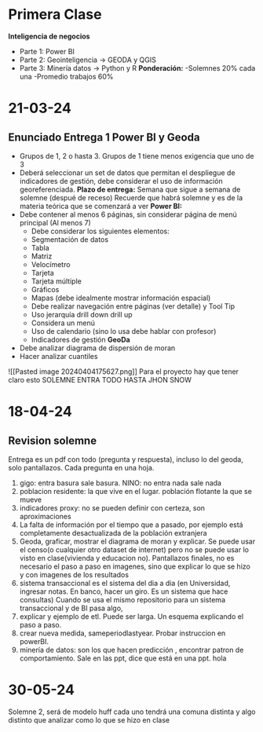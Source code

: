 # Primera Clase
**Inteligencia de negocios**
- Parte 1: Power BI
- Parte 2: Geointeligencia -> GEODA y QGIS
- Parte 3: Minería datos -> Python y R
**Ponderación:**
-Solemnes 20% cada una
-Promedio trabajos 60%

# 21-03-24
## Enunciado Entrega 1 Power BI y Geoda
- Grupos de 1, 2 o hasta 3. Grupos de 1 tiene menos exigencia que uno de 3
- Deberá seleccionar un set de datos que permitan el despliegue de indicadores de gestión, debe considerar el uso de información georeferenciada.
**Plazo de entrega:** Semana que sigue a semana de solemne (despué de receso)
Recuerde que habrá solemne y es de la materia teórica que se comenzará a ver
**Power BI:**
- Debe contener al menos 6 páginas, sin considerar página de menú principal  (Al menos 7)
    - Debe considerar los siguientes elementos:   
    - Segmentación de datos   
    - Tabla   
    - Matriz   
    - Velocímetro  
    - Tarjeta   
    - Tarjeta múltiple  
    - Gráficos   
    - Mapas (debe idealmente mostrar información espacial)  
    - Debe realizar navegación entre páginas (ver detalle) y Tool Tip  
    - Uso jerarquía drill down drill up  
    - Considera un menú   
    - Uso de calendario (sino lo usa debe hablar con profesor)   
    - Indicadores de gestión
**GeoDa**
- Debe analizar diagrama de dispersión de moran  
- Hacer analizar cuantiles




![[Pasted image 20240404175627.png]]
Para el proyecto hay que tener claro esto
SOLEMNE ENTRA TODO HASTA JHON SNOW

# 18-04-24
## Revision solemne
Entrega es un pdf con todo (pregunta y respuesta), incluso lo del geoda, solo pantallazos.
Cada pregunta en una hoja.
1. gigo: entra basura sale basura. NINO: no entra nada sale nada
2. poblacion residente: la que vive en el lugar. población flotante la que se mueve
3. indicadores proxy: no se pueden definir con certeza, son aproximaciones
4. La falta de información por el tiempo que a pasado, por ejemplo está completamente desactualizada de la población extranjera
5. Geoda, graficar, mostrar el diagrama de moran y explicar. Se puede usar el censo(o cualquier otro dataset de internet) pero no se puede usar lo visto en clase(vivienda y educacion no). Pantallazos finales, no es necesario el paso a paso en imagenes, sino que explicar lo que se hizo y con imagenes de los resultados
6. sistema transaccional es el sistema del dia a dia (en Universidad, ingresar notas. En banco, hacer un giro. Es un sistema que hace consultas) Cuando se usa el mismo repositorio para un sistema transaccional y de BI pasa algo, 
7. explicar y ejemplo de etl. Puede ser larga. Un esquema explicando el paso a paso.
8. crear nueva medida, sameperiodlastyear. Probar instruccion en powerBI. 
9. minería de datos: son los que hacen predicción , encontrar patron de comportamiento. Sale en las ppt, dice que está en una ppt.
hola

# 30-05-24
Solemne 2, será  de modelo huff cada uno tendrá una comuna distinta y algo distinto que analizar como lo que se hizo en clase